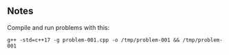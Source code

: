 ## Notes

Compile and run problems with this:

```
g++ -std=c++17 -g problem-001.cpp -o /tmp/problem-001 && /tmp/problem-001
```